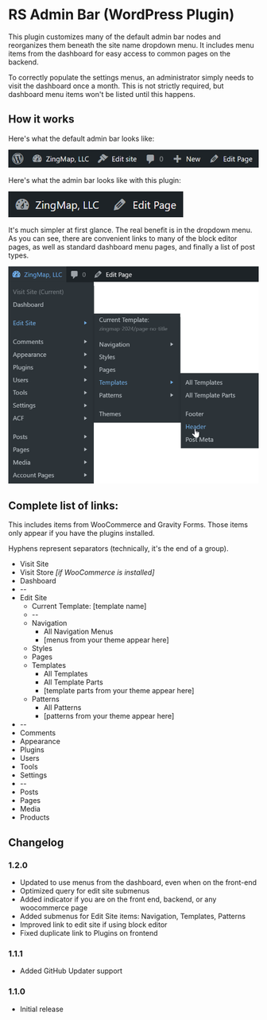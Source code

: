 # RS Admin Bar (WordPress Plugin)

This plugin customizes many of the default admin bar nodes and reorganizes them beneath the site name dropdown menu. It includes menu items from the dashboard for easy access to common pages on the backend.

To correctly populate the settings menus, an administrator simply needs to visit the dashboard once a month. This is not strictly required, but dashboard menu items won't be listed until this happens.

## How it works

Here's what the default admin bar looks like:

![default admin bar example](screenshot-menu-default.png)

Here's what the admin bar looks like with this plugin:

![consolidated admin bar example](screenshot-menu-custom.png)

It's much simpler at first glance. The real benefit is in the dropdown menu. As you can see, there are convenient links to many of the block editor pages, as well as standard dashboard menu pages, and finally a list of post types.

![example of the dropdown](screenshot-expanded.png)

## Complete list of links:
This includes items from WooCommerce and Gravity Forms. Those items only appear if you have the plugins installed.

Hyphens represent separators (technically, it's the end of a group).

* Visit Site
* Visit Store _[if WooCommerce is installed]_
* Dashboard
* --
* Edit Site
  * Current Template: [template name]
  * --
  * Navigation
    * All Navigation Menus
    * [menus from your theme appear here]
  * Styles
  * Pages
  * Templates
    * All Templates
    * All Template Parts
    * [template parts from your theme appear here]
  * Patterns
    * All Patterns
    * [patterns from your theme appear here]
* --
* Comments 
* Appearance
* Plugins
* Users
* Tools
* Settings
* --
* Posts
* Pages
* Media
* Products

## Changelog

### 1.2.0
* Updated to use menus from the dashboard, even when on the front-end
* Optimized query for edit site submenus
* Added indicator if you are on the front end, backend, or any woocommerce page
* Added submenus for Edit Site items: Navigation, Templates, Patterns
* Improved link to edit site if using block editor
* Fixed duplicate link to Plugins on frontend

### 1.1.1
* Added GitHub Updater support

### 1.1.0
* Initial release